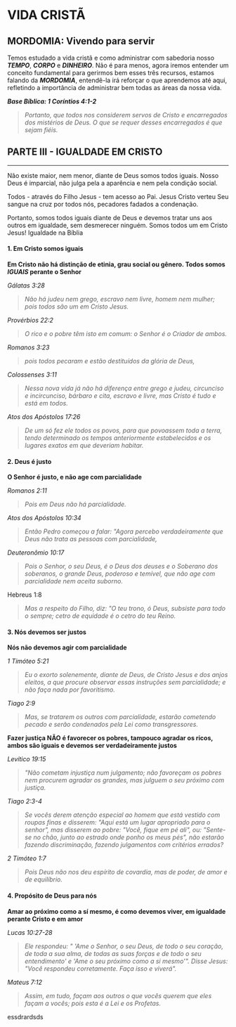 # VIDA CRISTÃ

## MORDOMIA: Vivendo para servir
Temos estudado a vida cristã e como administrar com sabedoria nosso ***TEMPO***, ***CORPO*** e ***DINHEIRO***. Não é para menos, agora iremos entender um conceito fundamental para gerirmos bem esses três recursos, estamos falando da ***MORDOMIA***, entendê-la irá reforçar o que aprendemos até aqui, refletindo a importância de administrar bem todas as áreas da nossa vida.

***Base Bíblica: 1 Coríntios 4:1-2***

> *Portanto, que todos nos considerem servos de Cristo e encarregados dos mistérios de Deus. O que se requer desses encarregados é que sejam fiéis.*

## PARTE III - IGUALDADE EM CRISTO
---

Não existe maior, nem menor, diante de Deus somos todos iguais. Nosso Deus é imparcial, não julga pela a aparência e nem pela condição social.

Todos - através do Filho Jesus - tem acesso ao Pai. Jesus Cristo verteu Seu sangue na cruz por todos nós, pecadores fadados a condenação.

Portanto, somos todos iguais diante de Deus e devemos tratar uns aos outros em igualdade, sem desmerecer ninguém. Somos todos um em Cristo Jesus!
Igualdade na Bíblia

#### 1. Em Cristo somos iguais

  **Em Cristo não há distinção de etinia, grau social ou gênero. Todos somos ***IGUAIS*** perante o Senhor**

  *Gálatas 3:28*

  > *Não há judeu nem grego, escravo nem livre, homem nem mulher; pois todos são um em Cristo Jesus.*

  *Provérbios 22:2*

  > *O rico e o pobre têm isto em comum: o Senhor é o Criador de ambos.*

  *Romanos 3:23*

  > *pois todos pecaram e estão destituídos da glória de Deus,*

  *Colossenses 3:11*

  > *Nessa nova vida já não há diferença entre grego e judeu, circunciso e incircunciso, bárbaro e cita, escravo e livre, mas Cristo é tudo e está em todos.*

  *Atos dos Apóstolos 17:26*

  > *De um só fez ele todos os povos, para que povoassem toda a terra, tendo determinado os tempos anteriormente estabelecidos e os lugares exatos em que deveriam habitar.*

#### 2. Deus é justo

  **O Senhor é justo, e não age com parcialidade**

  *Romanos 2:11*

  > *Pois em Deus não há parcialidade.*

  *Atos dos Apóstolos 10:34*

  > *Então Pedro começou a falar: "Agora percebo verdadeiramente que Deus não trata as pessoas com parcialidade,*

  *Deuteronômio 10:17*

  > *Pois o Senhor, o seu Deus, é o Deus dos deuses e o Soberano dos soberanos, o grande Deus, poderoso e temível, que não age com parcialidade nem aceita suborno.*

  Hebreus 1:8

  > *Mas a respeito do Filho, diz: "O teu trono, ó Deus, subsiste para todo o sempre; cetro de equidade é o cetro do teu Reino.*

#### 3. Nós devemos ser justos

  **Nós não devemos agir com parcialidade**

  *1 Timóteo 5:21*

  > *Eu o exorto solenemente, diante de Deus, de Cristo Jesus e dos anjos eleitos, a que procure observar essas instruções sem parcialidade; e não faça nada por favoritismo.*

  *Tiago 2:9*

  > *Mas, se tratarem os outros com parcialidade, estarão cometendo pecado e serão condenados pela Lei como transgressores.*

  **Fazer justiça NÃO é favorecer os pobres, tampouco agradar os ricos, ambos são iguais e devemos ser verdadeiramente justos**

  *Levítico 19:15*

  > *"Não cometam injustiça num julga­mento; não favoreçam os pobres nem procurem agradar os grandes, mas julguem o seu próximo com justiça.*

  *Tiago 2:3-4*

  > *Se vocês derem atenção especial ao homem que está vestido com roupas finas e disserem: "Aqui está um lugar apropriado para o senhor", mas disserem ao pobre: "Você, fique em pé ali", ou: "Sente-se no chão, junto ao estrado onde ponho os meus pés", não estarão fazendo discriminação, fazendo julgamentos com critérios errados?*

  *2 Timóteo 1:7*

  > *Pois Deus não nos deu espírito de covardia, mas de poder, de amor e de equilíbrio.*

#### 4. Propósito de Deus para nós

  **Amar ao próximo como a sí mesmo, é como devemos viver, em igualdade perante Cristo e em amor**

  *Lucas 10:27-28*

  > *Ele respondeu: " 'Ame o Senhor, o seu Deus, de todo o seu coração, de toda a sua alma, de todas as suas forças e de todo o seu entendimento' e 'Ame o seu próximo como a si mesmo'". Disse Jesus: "Você respondeu corretamente. Faça isso e viverá".*

  *Mateus 7:12*

  > *Assim, em tudo, façam aos outros o que vocês querem que eles façam a vocês; pois esta é a Lei e os Profetas.*


  essdrardsds
